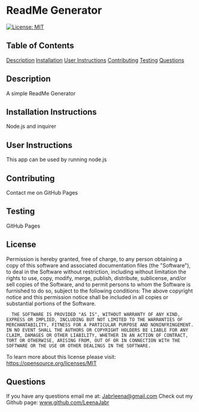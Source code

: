 # ReadMe Generator
[![License: MIT](https://img.shields.io/badge/License-MIT-yellow.svg)](https://opensource.org/licenses/MIT)
## Table of Contents 
[Description](#description)
[Installation](#installation-instructions)
[User Instructions](#user-instructions)
[Contributing](#contributing)
[Testing](#testing)
[Questions](#questions)
## Description
A simple ReadMe Generator
## Installation Instructions
Node.js and inquirer
## User Instructions 
This app can be used by running node.js
## Contributing
Contact me on GitHub Pages
## Testing
GitHub Pages
## License 
Permission is hereby granted, free of charge, to any person obtaining a copy of this software and associated documentation files (the "Software"), to deal in the Software without restriction, including without limitation the rights to use, copy, modify, merge, publish, distribute, sublicense, and/or sell copies of the Software, and to permit persons to whom the Software is furnished to do so, subject to the following conditions:
      The above copyright notice and this permission notice shall be included in all copies or substantial portions of the Software.
      
      THE SOFTWARE IS PROVIDED "AS IS", WITHOUT WARRANTY OF ANY KIND, EXPRESS OR IMPLIED, INCLUDING BUT NOT LIMITED TO THE WARRANTIES OF MERCHANTABILITY, FITNESS FOR A PARTICULAR PURPOSE AND NONINFRINGEMENT. IN NO EVENT SHALL THE AUTHORS OR COPYRIGHT HOLDERS BE LIABLE FOR ANY CLAIM, DAMAGES OR OTHER LIABILITY, WHETHER IN AN ACTION OF CONTRACT, TORT OR OTHERWISE, ARISING FROM, OUT OF OR IN CONNECTION WITH THE SOFTWARE OR THE USE OR OTHER DEALINGS IN THE SOFTWARE.
To learn more about this license please visit: https://opensource.org/licenses/MIT
## Questions
If you have any questions email me at: Jabrleena@gmail.com
Check out my Github page: www.github.com/LeenaJabr